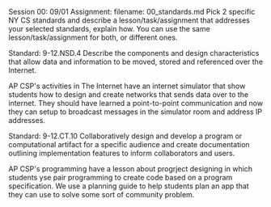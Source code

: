 Session 00: 09/01
Assignment:
filename: 00_standards.md
Pick 2 specific NY CS standards and describe a lesson/task/assignment that addresses your selected standards, explain how.
You can use the same lesson/task/assignment for both, or different ones.


Standard: 9-12.NSD.4
Describe the components and design characteristics that allow data and information to be moved, stored and referenced over the Internet.

AP CSP's activities in The Internet have an internet simulator that show students how to design and create networks that sends data over to the internet. They should have learned a point-to-point communication and now they can setup to broadcast messages in the simulator room and address IP addresses.


Standard: 9-12.CT.10
Collaboratively design and develop a program or computational artifact for a specific audience and create documentation outlining implementation features to inform collaborators and users.

AP CSP's programming have a lesson about progrject designing in which students yse pair programming to create code based on a program specification. We use a planning guide to help students plan an app that they can use to solve some sort of community problem.
